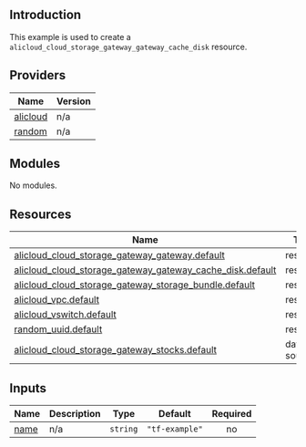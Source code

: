 ## Introduction

This example is used to create a `alicloud_cloud_storage_gateway_gateway_cache_disk` resource.

<!-- BEGIN_TF_DOCS -->
## Providers

| Name | Version |
|------|---------|
| <a name="provider_alicloud"></a> [alicloud](#provider\_alicloud) | n/a |
| <a name="provider_random"></a> [random](#provider\_random) | n/a |

## Modules

No modules.

## Resources

| Name | Type |
|------|------|
| [alicloud_cloud_storage_gateway_gateway.default](https://registry.terraform.io/providers/aliyun/alicloud/latest/docs/resources/cloud_storage_gateway_gateway) | resource |
| [alicloud_cloud_storage_gateway_gateway_cache_disk.default](https://registry.terraform.io/providers/aliyun/alicloud/latest/docs/resources/cloud_storage_gateway_gateway_cache_disk) | resource |
| [alicloud_cloud_storage_gateway_storage_bundle.default](https://registry.terraform.io/providers/aliyun/alicloud/latest/docs/resources/cloud_storage_gateway_storage_bundle) | resource |
| [alicloud_vpc.default](https://registry.terraform.io/providers/aliyun/alicloud/latest/docs/resources/vpc) | resource |
| [alicloud_vswitch.default](https://registry.terraform.io/providers/aliyun/alicloud/latest/docs/resources/vswitch) | resource |
| [random_uuid.default](https://registry.terraform.io/providers/hashicorp/random/latest/docs/resources/uuid) | resource |
| [alicloud_cloud_storage_gateway_stocks.default](https://registry.terraform.io/providers/aliyun/alicloud/latest/docs/data-sources/cloud_storage_gateway_stocks) | data source |

## Inputs

| Name | Description | Type | Default | Required |
|------|-------------|------|---------|:--------:|
| <a name="input_name"></a> [name](#input\_name) | n/a | `string` | `"tf-example"` | no |
<!-- END_TF_DOCS -->    